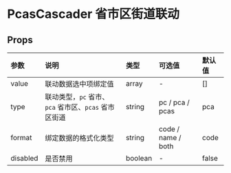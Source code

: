 # PcasCascader 省市区街道联动

## Props

| 参数     | 说明                                                 | 类型    | 可选值             | 默认值 |
| :------- | :--------------------------------------------------- | :------ | :----------------- | :----- |
| value    | 联动数据选中项绑定值                                 | array   | -                  | []     |
| type     | 联动类型，`pc` 省市、`pca` 省市区、`pcas` 省市区街道 | string  | pc / pca / pcas    | pca    |
| format   | 绑定数据的格式化类型                                 | string  | code / name / both | code   |
| disabled | 是否禁用                                             | boolean | -                  | false  |
